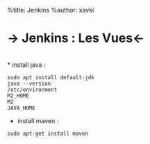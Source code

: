 %title: Jenkins
%author: xavki

-> Jenkins : Les Vues<-
========


<br>
* install java :

```
sudo apt install default-jdk
java --version
/etc/environment
M2_HOME
M2
JAVA_HOME
```

* install maven :

```
sudo apt-get install maven
```


